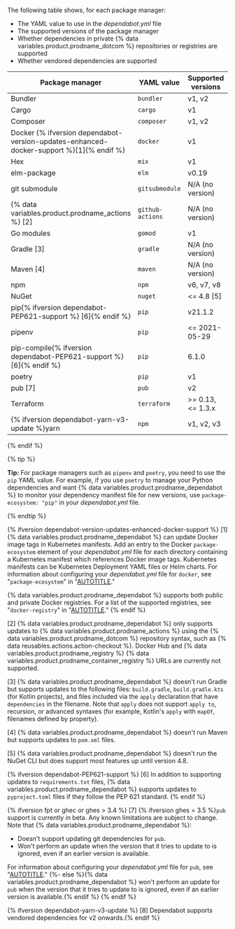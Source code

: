 The following table shows, for each package manager:
- The YAML value to use in the *dependabot.yml* file
- The supported versions of the package manager
- Whether dependencies in private {% data variables.product.prodname_dotcom %} repositories or registries are supported
- Whether vendored dependencies are supported

Package manager | YAML value      | Supported versions | Private repositories | Private registries | Vendoring
---------------|------------------|------------------|:---:|:---:|:---:
Bundler        | `bundler`        | v1, v2           | | **✓** | **✓** |
Cargo          | `cargo`          | v1               | **✓** | **✓** | |
Composer       | `composer`       | v1, v2           | **✓** | **✓** | |
Docker {% ifversion dependabot-version-updates-enhanced-docker-support %}[1]{% endif %}         | `docker`         | v1               | **✓** | **✓** | |
Hex            | `mix`            | v1               | | **✓** | |
elm-package    | `elm`            | v0.19            | **✓** | **✓** | |
git submodule  | `gitsubmodule`   | N/A (no version) | **✓** | **✓** | |
{% data variables.product.prodname_actions %} [2]   | `github-actions` | N/A (no version) | **✓** | **✓** | |
Go modules     | `gomod`          | v1               | **✓** | **✓** | **✓** |
Gradle [3]         | `gradle`         | N/A (no version)   | **✓** | **✓** | |
Maven [4]       | `maven`          | N/A (no version)   | **✓** | **✓** | |
npm            | `npm`            | v6, v7, v8       | **✓** | **✓** | |
NuGet          | `nuget`          | <= 4.8 [5] | **✓** | **✓** | |
pip{% ifversion dependabot-PEP621-support %} [6]{% endif %}          | `pip`            | v21.1.2          | | **✓** | |
pipenv         | `pip`            | <= 2021-05-29    | | **✓** | |
pip-compile{% ifversion dependabot-PEP621-support %} [6]{% endif %}   | `pip`            | 6.1.0            | | **✓** | |
poetry         | `pip`            | v1               | | **✓** | |{% ifversion fpt or ghec or ghes > 3.4 %}
pub [7]           | `pub`            | v2  | | | |{% endif %}
Terraform      | `terraform`      | >= 0.13, <= 1.3.x  | **✓** | **✓** | |
{% ifversion dependabot-yarn-v3-update %}yarn           | `npm`            | v1, v2, v3       | **✓** | **✓** | **✓**[8] |{% else %}yarn           | `npm`            | v1               | **✓** | **✓** |  |
{% endif %}

{% tip %}

**Tip:** For package managers such as `pipenv` and `poetry`, you need to use the `pip` YAML value. For example, if you use `poetry` to manage your Python dependencies and want {% data variables.product.prodname_dependabot %} to monitor your dependency manifest file for new versions, use `package-ecosystem: "pip"` in your *dependabot.yml* file.

{% endtip %}

{% ifversion dependabot-version-updates-enhanced-docker-support %}
[1] {% data variables.product.prodname_dependabot %} can update Docker image tags in Kubernetes manifests. Add an entry to the Docker `package-ecosystem` element of your _dependabot.yml_ file for each directory containing a Kubernetes manifest which references Docker image tags. Kubernetes manifests can be Kubernetes Deployment YAML files or Helm charts. For information about configuring your _dependabot.yml_ file for `docker`, see  "`package-ecosystem`" in "[AUTOTITLE](/code-security/dependabot/dependabot-version-updates/configuration-options-for-the-dependabot.yml-file#package-ecosystem)."

   {% data variables.product.prodname_dependabot %} supports both public and private Docker registries. For a list of the supported registries, see "`docker-registry`" in "[AUTOTITLE](/code-security/dependabot/dependabot-version-updates/configuration-options-for-the-dependabot.yml-file#docker-registry)."
{% endif %}

[2] {% data variables.product.prodname_dependabot %} only supports updates to {% data variables.product.prodname_actions %} using the {% data variables.product.prodname_dotcom %} repository syntax, such as {% data reusables.actions.action-checkout %}. Docker Hub and {% data variables.product.prodname_registry %} {% data variables.product.prodname_container_registry %} URLs are currently not supported.

[3] {% data variables.product.prodname_dependabot %} doesn't run Gradle but supports updates to the following files: `build.gradle`, `build.gradle.kts` (for Kotlin projects), and files included via the `apply` declaration that have `dependencies` in the filename. Note that `apply` does not support `apply to`, recursion, or advanced syntaxes (for example, Kotlin's `apply` with `mapOf`, filenames defined by property).

[4] {% data variables.product.prodname_dependabot %} doesn't run Maven but supports updates to `pom.xml` files.

[5] {% data variables.product.prodname_dependabot %} doesn't run the NuGet CLI but does support most features up until version 4.8.

{% ifversion dependabot-PEP621-support %}
[6] In addition to supporting updates to `requirements.txt` files, {% data variables.product.prodname_dependabot %} supports updates to `pyproject.toml` files if they follow the PEP 621 standard. {% endif %}

{% ifversion fpt or ghec or ghes > 3.4 %}
[7] {% ifversion ghes = 3.5 %}`pub` support is currently in beta. Any known limitations are subject to change. Note that {% data variables.product.prodname_dependabot %}:
   - Doesn't support updating git dependencies for `pub`. 
   - Won't perform an update when the version that it tries to update to is ignored, even if an earlier version is available.

   For information about configuring your _dependabot.yml_ file for `pub`, see "[AUTOTITLE](/code-security/dependabot/dependabot-version-updates/configuration-options-for-the-dependabot.yml-file#enable-beta-ecosystems)."
   {%- else %}{% data variables.product.prodname_dependabot %} won't perform an update for `pub` when the version that it tries to update to is ignored, even if an earlier version is available.{% endif %}
{% endif %} 

{% ifversion dependabot-yarn-v3-update %}
[8] Dependabot supports vendored dependencies for v2 onwards.{% endif %}

